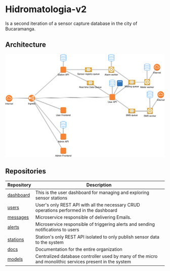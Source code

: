 # Hidromatologia-v2

Is a second iteration of a sensor capture database in the city of Bucaramanga.

## Architecture

![architecture](https://github.com/hidromatologia-v2/docs/blob/main/assets/architecture.png)

## Repositories

| Repository                                                  | Description                                                  |
| ----------------------------------------------------------- | ------------------------------------------------------------ |
| [dashboard](https://github.com/hidromatologia-v2/dashboard) | This is the user dashboard for managing and exploring sensor stations |
| [users](https://github.com/hidromatologia-v2/users)         | User's only REST API with all the necessary CRUD operations performed in the dashboard |
| [messages](https://github.com/hidromatologia-v2/messages)   | Microservice responsible of delivering Emails.               |
| [alerts](https://github.com/hidromatologia-v2/alerts)       | Microservice responsible of triggering alerts and sending notifications to users |
| [stations](https://github.com/hidromatologia-v2/stations)   | Station's only REST API isolated to only publish sensor data to the system |
| [docs](https://github.com/hidromatologia-v2/docs)           | Documentation for the entire organization                    |
| [models](https://github.com/hidromatologia-v2/models)       | Centralized database controller used by many of the micro and monolithic services present in the system |
